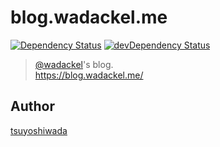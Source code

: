 # blog.wadackel.me

[![Dependency Status](https://david-dm.org/tsuyoshiwada/blog.wadackel.me.svg)](https://david-dm.org/tsuyoshiwada/blog.wadackel.me)
[![devDependency Status](https://david-dm.org/tsuyoshiwada/blog.wadackel.me/dev-status.svg)](https://david-dm.org/tsuyoshiwada/blog.wadackel.me#info=devDependencies)

> [@wadackel](https://twitter.com/wadackel)'s blog.  
> https://blog.wadackel.me/


## Author

[tsuyoshiwada](https://github.com/tsuyoshiwada)

